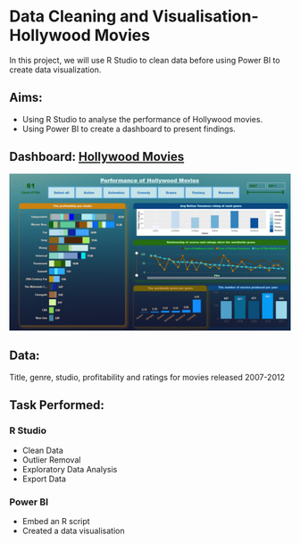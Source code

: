 # Data Cleaning and Visualisation- Hollywood Movies 
In this project, we will use R Studio to clean data before using Power BI to create data visualization.

## Aims:
+ Using R Studio to analyse the performance of Hollywood movies.
+ Using Power BI to create a dashboard to present findings.

## Dashboard: [Hollywood Movies](https://github.com/CynthiaHN/HollywoodMovies-RStudio-PowerBI/blob/main/Hollywood%20Movie%20Dashboard.pbix)
![Hollywood Movies](https://github.com/CynthiaHN/HollywoodMovies-RStudio-PowerBI/blob/main/Hollywood_dashboard%20(screenshot).png?raw=true)

## Data:
Title, genre, studio, profitability and ratings for movies released 2007-2012

## Task Performed:
### R Studio 
+ Clean Data
+ Outlier Removal  
+ Exploratory Data Analysis
+ Export Data

### Power BI
+ Embed an R script 
+ Created a data visualisation 

